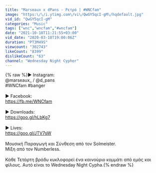 ```yaml
---
title: "Marseaux x dPans - Ρετρό | #WNCfam"
image: "https:\/\/i.ytimg.com\/vi\/QwGY5qcI-gM\/hqdefault.jpg"
vid_id: "QwGY5qcI-gM"
categories: "Music"
tags: ["wnc","wncfam","#wncfam"]
date: "2021-10-18T11:21:55+03:00"
vid_date: "2020-03-18T19:00:06Z"
duration: "PT3M49S"
viewcount: "302743"
likeCount: "8399"
dislikeCount: "63"
channel: "Wednesday Night Cypher"
---
```

{% raw %}► Instagram: <br />@marseaux_ / @d_pans<br />#WNCfam #banger<br /><br />► Facebook: <br /><a rel="nofollow" target="blank" href="https://fb.me/WNCfam">https://fb.me/WNCfam</a><br /><br />► Downloads: <br /><a rel="nofollow" target="blank" href="https://goo.gl/hLbKg7">https://goo.gl/hLbKg7</a><br /><br />► Lives: <br /><a rel="nofollow" target="blank" href="https://goo.gl/JTV7sW">https://goo.gl/JTV7sW</a><br /><br />Μουσική Παραγωγή και Σύνθεση από τον Solmeister.<br />Μίξη από τον Numberless.<br /><br />Κάθε Τετάρτη βράδυ κυκλοφορεί ένα καινούριο κομμάτι από εμάς και φίλους. Αυτό είναι το Wednesday Night Cypha.{% endraw %}
